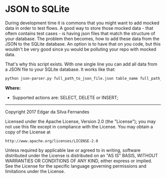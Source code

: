 # JSON to SQLite

During development time it is commons that you might want to add mocked data in order to test flows. A good way to store those mocked data - that oftem contains test cases - is having json files that match the structure of your database. The problem then becomes, how to add these data from the JSON to the SQLite database. An option is to have that on you code, but this wouldn't be very good since yu would be polluting your repo with mocked data.

That's why this script exists. With one single line you can add all data from a JSON file to your SQLite database. It works like that:

```bash
python json-parser.py full_path_to_json_file.json table_name full_path_to_database action
```

**Where:**
 - Supported actions are: SELECT, DELETE or INSERT;
 
---
Copyright 2017 Edgar da Silva Fernandes

Licensed under the Apache License, Version 2.0 (the "License");
you may not use this file except in compliance with the License.
You may obtain a copy of the License at

    http://www.apache.org/licenses/LICENSE-2.0

Unless required by applicable law or agreed to in writing, software
distributed under the License is distributed on an "AS IS" BASIS,
WITHOUT WARRANTIES OR CONDITIONS OF ANY KIND, either express or implied.
See the License for the specific language governing permissions and
limitations under the License.
